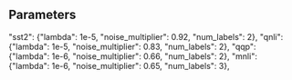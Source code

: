 ## Parameters
"sst2": {"lambda": 1e-5, "noise_multiplier": 0.92, "num_labels": 2},
"qnli": {"lambda": 1e-5, "noise_multiplier": 0.83, "num_labels": 2},
"qqp": {"lambda": 1e-6, "noise_multiplier": 0.66, "num_labels": 2},
"mnli": {"lambda": 1e-6, "noise_multiplier": 0.65, "num_labels": 3},
    
